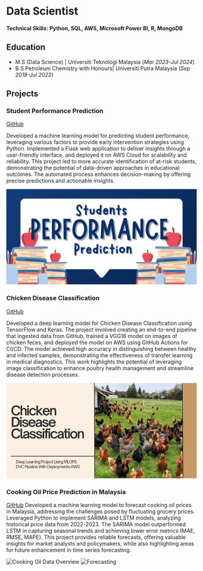 # Data Scientist

#### Technical Skills: Python, SQL, AWS, Microsoft Power BI, R, MongoDB

## Education					       		
- M.S (Data Science)	| Universiti Teknologi Malaysia (_Mar 2023-Jul 2024_)
- B.S Petroleum Chemistry with Honours| Universiti Putra Malaysia (_Sep 2018-Jul 2022_)

## Projects
### Student Performance Prediction
[GitHub](https://github.com/juna-99/Student-Performance-Prediction)

Developed a machine learning model for predicting student performance, leveraging various factors to provide early intervention strategies using Python. Implemented a Flask web application to deliver insights through a user-friendly interface, and deployed it on AWS Cloud for scalability and reliability. This project led to more accurate identification of at-risk students, demonstrating the potential of data-driven approaches in educational outcomes. The automated process enhances decision-making by offering precise predictions and actionable insights.

![Student Performance](portfolio_img/student_performance.png)

### Chicken Disease Classification
[GitHub](https://github.com/juna-99/Chicken-Disease-Classification-Project)

Developed a deep learning model for Chicken Disease Classification using TensorFlow and Keras. The project involved creating an end-to-end pipeline that ingested data from GitHub, trained a VGG16 model on images of chicken feces, and deployed the model on AWS using GitHub Actions for CI/CD. The model achieved high accuracy in distinguishing between healthy and infected samples, demonstrating the effectiveness of transfer learning in medical diagnostics. This work highlights the potential of leveraging image classification to enhance poultry health management and streamline disease detection processes.

![chicken](portfolio_img/chicken%20(1).png)

### Cooking Oil Price Prediction in Malaysia
[GitHub](https://github.com/juna-99/Cooking-Oil-Price-Prediction)
Developed a machine learning model to forecast cooking oil prices in Malaysia, addressing the challenges posed by fluctuating grocery prices. Leveraged Python to implement SARIMA and LSTM models, analyzing historical price data from 2022-2023. The SARIMA model outperformed LSTM in capturing seasonal trends and achieving lower error metrics (MAE, RMSE, MAPE). This project provides reliable forecasts, offering valuable insights for market analysts and policymakers, while also highlighting areas for future enhancement in time series forecasting.

![Cooking Oil Data Overview](https://github.com/juna-99/afrinaghafar.portfolio/blob/07b8c70d70512c7a117899cf3ed8bc311d888675/portfolio_img/Screenshot%202024-08-13%20225149.png)
![Forecasting](https://github.com/juna-99/afrinaghafar.portfolio/blob/07b8c70d70512c7a117899cf3ed8bc311d888675/portfolio_img/Screenshot%202024-08-13%20225213.png)
